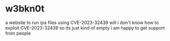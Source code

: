 # w3bkn0t
a website to run ipa files using CVE-2023-32439
will i don't know how to exploit CVE-2023-32439 so its just kind of empty i am happy to get support from people
